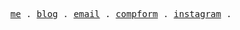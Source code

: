 <p align="center">
  <samp>
    <a href="https://antfu.me">me</a> .
    <a href="https://antfu.me/posts">blog</a> .
    <a href="matilto:charlloss.dev@gmail.com">email</a> .
    <a href="https://100.antfu.me">compform</a> .
    <a href="https://instagram.com/charlloss">instagram</a> .
  </samp>
</p>
